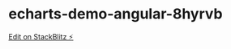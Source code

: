 # echarts-demo-angular-8hyrvb

[Edit on StackBlitz ⚡️](https://stackblitz.com/edit/echarts-demo-angular-8hyrvb)